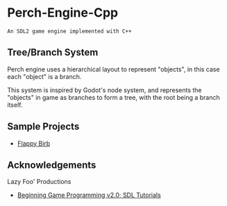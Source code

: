 # Perch-Engine-Cpp
```
An SDL2 game engine implemented with C++
```

## Tree/Branch System

Perch engine uses a hierarchical layout to represent "objects", in this case each "object" is a branch.

This system is inspired by Godot's node system, and represents the "objects" in game as branches to form a tree, with the root being a branch itself.

## Sample Projects
* [Flappy Birb](https://github.com/TheSquawkyRaven/FlappyBirb-PerchEngine-Cpp)

## Acknowledgements
Lazy Foo' Productions
* [Beginning Game Programming v2.0; SDL Tutorials](https://lazyfoo.net/tutorials/SDL/index.php)

